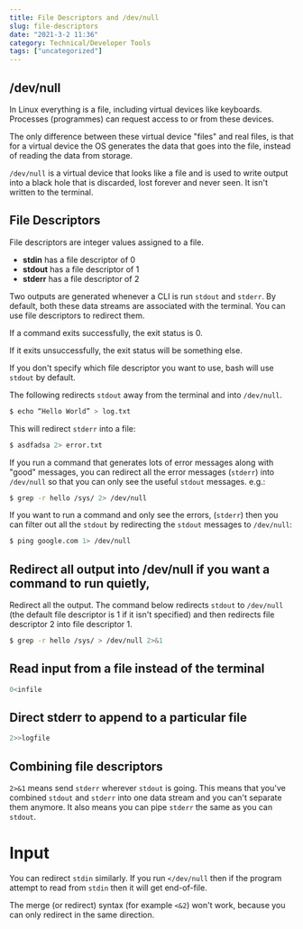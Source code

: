 ```yaml
---
title: File Descriptors and /dev/null
slug: file-descriptors
date: "2021-3-2 11:36"
category: Technical/Developer Tools
tags: ["uncategorized"]
---
```


## /dev/null

In Linux everything is a file, including virtual devices like keyboards. Processes
(programmes) can request access to or from these devices.

The only difference between these virtual device "files" and real files, is
that for a virtual device the OS generates the data that goes into the file,
instead of reading the data from storage.

`/dev/null` is a virtual device that looks like a file and is used to write
output into a black hole that is discarded, lost forever and never seen. It
isn't written to the terminal.

## File Descriptors

File descriptors are integer values assigned to a file.

- **stdin** has a file descriptor of 0
- **stdout** has a file descriptor of 1
- **stderr** has a file descriptor of 2

Two outputs are generated whenever a CLI is run `stdout` and
`stderr`. By default, both these data streams are associated with the
terminal. You can use file descriptors to redirect them.

If a command exits successfully, the exit status is 0.

If it exits unsuccessfully, the exit status will be something else.

If you don't specify which file descriptor you want to use, bash will use
`stdout` by default.

The following redirects `stdout` away from the terminal and into `/dev/null`.

```bash
$ echo “Hello World” > log.txt
```

This will redirect `stderr` into a file:

```bash
$ asdfadsa 2> error.txt
```

If you run a command that generates lots of error messages along with "good"
messages, you can redirect all the error messages (`stderr`) into `/dev/null`
so that you can only see the useful `stdout` messages. e.g.:

```bash
$ grep -r hello /sys/ 2> /dev/null
```

If you want to run a command and only see the errors, (`stderr`) then you can
filter out all the `stdout` by redirecting the `stdout` messages to
`/dev/null`:

```bash
$ ping google.com 1> /dev/null
```

## Redirect all output into /dev/null if you want a command to run quietly,

Redirect all the output. The command below redirects `stdout` to `/dev/null`
(the default file descriptor is 1 if it isn't specified) and then redirects
file descriptor 2 into file descriptor 1.

```bash
$ grep -r hello /sys/ > /dev/null 2>&1
```

## Read input from a file instead of the terminal

```bash
0<infile
```

## Direct stderr to append to a particular file

```bash
2>>logfile
```

## Combining file descriptors

`2>&1` means send `stderr` wherever `stdout` is going. This means that you've
combined `stdout` and `stderr` into one data stream and you can't separate them
anymore. It also means you can pipe `stderr` the same as you can `stdout`.

# Input

You can redirect `stdin` similarly. If you run `</dev/null` then if the program
attempt to read from `stdin` then it will get end-of-file.

The merge (or redirect) syntax (for example `<&2`) won't work, because you can
only redirect in the same direction.

